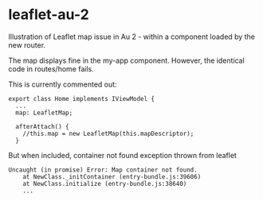 # leaflet-au-2

Illustration of Leaflet map issue in Au 2 - within a component loaded by the new router.

The map displays fine in the my-app component. However, the identical code in routes/home fails.

This is currently commented out:
~~~
export class Home implements IViewModel {
  ...
  map: LeafletMap;

  afterAttach() {
    //this.map = new LeafletMap(this.mapDescriptor);
  }
~~~

But when included, container not found exception thrown from leaflet

~~~
Uncaught (in promise) Error: Map container not found.
    at NewClass._initContainer (entry-bundle.js:39606)
    at NewClass.initialize (entry-bundle.js:38640)
    ...
~~~